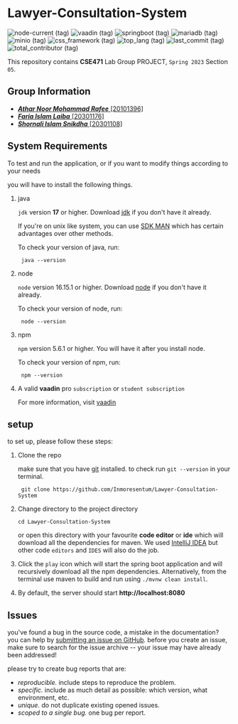 # Lawyer-Consultation-System

![node-current (tag)](https://img.shields.io/node/v/p/latest)
![vaadin (tag)](https://img.shields.io/badge/vaadin-23.3.6-yellowgreen)
![springboot (tag)](https://img.shields.io/badge/springboot-2.7.3-green)
![mariadb (tag)](https://img.shields.io/badge/MariaDB-10.11.2-blue)
![minio (tag)](https://img.shields.io/badge/MINIO-8.4.3-orange)
![css_framework (tag)](https://img.shields.io/badge/vanilla-css-lightgrey)
![top_lang (tag)](https://img.shields.io/github/languages/top/Inmoresentum/Lawyer-Consultation-System)
![last_commit (tag)](https://img.shields.io/github/last-commit/Inmoresentum/Lawyer-Consultation-System)
![total_contributor (tag)](https://img.shields.io/github/contributors/Inmoresentum/Lawyer-Consultation-System)

This repository contains **CSE471** Lab Group PROJECT, `Spring 2023` Section `05`.

## Group Information

* [**_Athar Noor Mohammad Rafee_** \[20101396\]](https://github.com/Inmoresentum)
* [**_Faria Islam Laiba_** \[20301176\]](https://github.com/farialaiba)
* [**_Shornali Islam Snikdha_** \[20301108\]](https://github.com/shornaliislam)

## System Requirements

To test and run the application, or if you want to modify
things according to your needs

you will have to install the following things.

1. java

   `jdk` version **17** or higher.
   Download [jdk](https://www.oracle.com/java/technologies/downloads/)
   if you don't have it already.

   If you're on unix like system, you can use [SDK MAN](https://sdkman.io/)
   which has certain advantages over other methods.

   To check your version of java, run:

   ```shell
    java --version
   ```

2. node

   `node` version 16.15.1 or higher. Download [node](https://nodejs.org/en/download/) if you don't have it already.

   To check your version of node, run:

   ```shell
    node --version
   ```

3. npm

   `npm` version 5.6.1 or higher. You will have it after you install node.

   To check your version of npm, run:

   ```shell
    npm --version

4. A valid **vaadin** pro `subscription` or `student subscription`

   For more information, visit [vaadin](https://vaadin.com/)

## setup

to set up, please follow these steps:

1. Clone the repo

   make sure that you have [git](https://git-scm.com/downloads) installed.
   to check run `git --version` in your
   terminal.
   ```shell
    git clone https://github.com/Inmoresentum/Lawyer-Consultation-System
   ```

2. Change directory to the project directory

    ```shell
    cd Lawyer-Consultation-System
    ```
   or open this directory with your favourite **code editor** or **ide**
   which will download all the dependencies for maven.
   We used [IntelliJ IDEA](https://www.jetbrains.com/idea/) but other code
   `editors` and `IDES` will also do the job.

3. Click the `play` icon which will start the spring boot application
   and will recursively download all the npm dependencies.
   Alternatively, from the terminal use maven to build and
   run using `./mvnw clean install`.

4. By default, the server should start  **http://localhost:8080**

## Issues

you've found a bug in the source code, a mistake in the documentation?
you can help
by [submitting an issue on GitHub](https://github.com/Inmoresentum/Lawyer-Consultation-System/issues).
before you create an issue, make sure to search for the issue archive -- your issue may have already been addressed!

please try to create bug reports that are:

- _reproducible._ include steps to reproduce the problem.
- _specific._ include as much detail as possible: which version, what environment, etc.
- _unique._ do not duplicate existing opened issues.
- _scoped to a single bug._ one bug per report.
